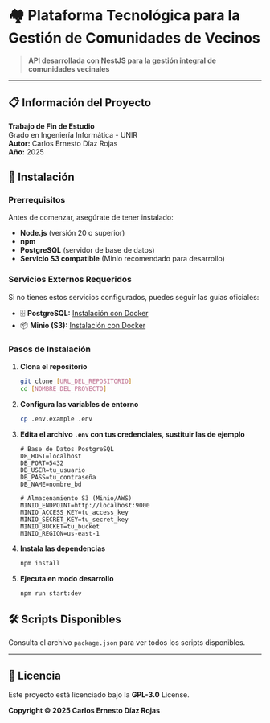 # 🏘️ Plataforma Tecnológica para la Gestión de Comunidades de Vecinos

> **API desarrollada con NestJS para la gestión integral de comunidades vecinales**

---

## 📋 Información del Proyecto

**Trabajo de Fin de Estudio**  
Grado en Ingeniería Informática - UNIR  
**Autor:** Carlos Ernesto Díaz Rojas  
**Año:** 2025

## 🚀 Instalación

### Prerrequisitos

Antes de comenzar, asegúrate de tener instalado:

- **Node.js** (versión 20 o superior)
- **npm**
- **PostgreSQL** (servidor de base de datos)
- **Servicio S3 compatible** (Minio recomendado para desarrollo)

### Servicios Externos Requeridos

Si no tienes estos servicios configurados, puedes seguir las guías oficiales:

- 🗄️ **PostgreSQL:** [Instalación con Docker](https://www.docker.com/blog/how-to-use-the-postgres-docker-official-image/)
- 📦 **Minio (S3):** [Instalación con Docker](https://docs.min.io/enterprise/aistor-object-store/installation/container/install/?tab=download-image-docker)

### Pasos de Instalación

1. **Clona el repositorio**
   ```bash
   git clone [URL_DEL_REPOSITORIO]
   cd [NOMBRE_DEL_PROYECTO]
   ```

2. **Configura las variables de entorno**
   ```bash
   cp .env.example .env
   ```

3. **Edita el archivo `.env` con tus credenciales, sustituir las de ejemplo**
   ```env
   # Base de Datos PostgreSQL
   DB_HOST=localhost
   DB_PORT=5432
   DB_USER=tu_usuario
   DB_PASS=tu_contraseña
   DB_NAME=nombre_bd
   
   # Almacenamiento S3 (Minio/AWS)
   MINIO_ENDPOINT=http://localhost:9000
   MINIO_ACCESS_KEY=tu_access_key
   MINIO_SECRET_KEY=tu_secret_key
   MINIO_BUCKET=tu_bucket
   MINIO_REGION=us-east-1
   ```

4. **Instala las dependencias**
   ```bash
   npm install
   ```

5. **Ejecuta en modo desarrollo**
   ```bash
   npm run start:dev
   ```

## 🛠️ Scripts Disponibles

Consulta el archivo `package.json` para ver todos los scripts disponibles.

---

## 📄 Licencia

Este proyecto está licenciado bajo la **GPL-3.0** License.

**Copyright © 2025 Carlos Ernesto Díaz Rojas**